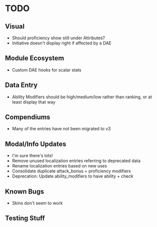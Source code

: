 # TODO

## Visual

* Should proficiency show still under Attributes?
* Initiative doesn't display right if affected by a DAE

## Module Ecosystem

* Custom DAE hooks for scalar stats

## Data Entry

* Ability Modifiers should be high/medium/low rather than ranking, or at least display that way

## Compendiums

* Many of the entries have not been migrated to v3 

## Modal/Info Updates

* I'm sure there's lots!
* Remove unused localization entries referring to deprecated data
* Rename localization entries based on new uses
* Consolidate duplicate attack_bonus + proficiency modifiers
* Deprecation: Update ability_modifiers to have ability + check

## Known Bugs

* Skins don't seem to work

## Testing Stuff


